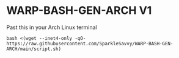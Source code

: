 # WARP-BASH-GEN-ARCH V1
Past this in your Arch Linux terminal
```
bash <(wget --inet4-only -qO- https://raw.githubusercontent.com/SparkleSavvy/WARP-BASH-GEN-ARCH/main/script.sh)
```
